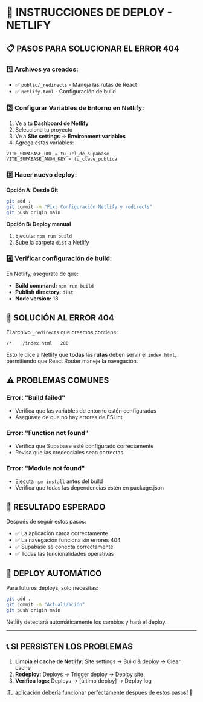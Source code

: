 # 🚀 INSTRUCCIONES DE DEPLOY - NETLIFY

## 📋 PASOS PARA SOLUCIONAR EL ERROR 404

### 1️⃣ **Archivos ya creados:**
- ✅ `public/_redirects` - Maneja las rutas de React
- ✅ `netlify.toml` - Configuración de build

### 2️⃣ **Configurar Variables de Entorno en Netlify:**

1. Ve a tu **Dashboard de Netlify**
2. Selecciona tu proyecto
3. Ve a **Site settings** → **Environment variables**
4. Agrega estas variables:

```
VITE_SUPABASE_URL = tu_url_de_supabase
VITE_SUPABASE_ANON_KEY = tu_clave_publica
```

### 3️⃣ **Hacer nuevo deploy:**

**Opción A: Desde Git**
```bash
git add .
git commit -m "Fix: Configuración Netlify y redirects"
git push origin main
```

**Opción B: Deploy manual**
1. Ejecuta: `npm run build`
2. Sube la carpeta `dist` a Netlify

### 4️⃣ **Verificar configuración de build:**

En Netlify, asegúrate de que:
- **Build command:** `npm run build`
- **Publish directory:** `dist`
- **Node version:** 18

## 🔧 SOLUCIÓN AL ERROR 404

El archivo `_redirects` que creamos contiene:
```
/*    /index.html   200
```

Esto le dice a Netlify que **todas las rutas** deben servir el `index.html`, permitiendo que React Router maneje la navegación.

## ⚠️ PROBLEMAS COMUNES

### **Error: "Build failed"**
- Verifica que las variables de entorno estén configuradas
- Asegúrate de que no hay errores de ESLint

### **Error: "Function not found"**
- Verifica que Supabase esté configurado correctamente
- Revisa que las credenciales sean correctas

### **Error: "Module not found"**
- Ejecuta `npm install` antes del build
- Verifica que todas las dependencias estén en package.json

## 🎯 RESULTADO ESPERADO

Después de seguir estos pasos:
- ✅ La aplicación carga correctamente
- ✅ La navegación funciona sin errores 404
- ✅ Supabase se conecta correctamente
- ✅ Todas las funcionalidades operativas

## 🚀 DEPLOY AUTOMÁTICO

Para futuros deploys, solo necesitas:
```bash
git add .
git commit -m "Actualización"
git push origin main
```

Netlify detectará automáticamente los cambios y hará el deploy.

---

## 📞 SI PERSISTEN LOS PROBLEMAS

1. **Limpia el cache de Netlify:** Site settings → Build & deploy → Clear cache
2. **Redeploy:** Deploys → Trigger deploy → Deploy site
3. **Verifica logs:** Deploys → [último deploy] → Deploy log

¡Tu aplicación debería funcionar perfectamente después de estos pasos! 🎉 